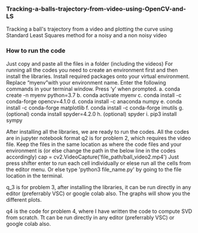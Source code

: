 ### Tracking-a-balls-trajectory-from-video-using-OpenCV-and-LS
Tracking a ball's trajectory from a video and plotting the curve using Standard Least Squares method for a noisy and a non noisy video

### How to run the code
Just copy and paste all the files in a folder (including the videos)
For running all the codes you need to create an environment first and then install the libraries. 
Install required packages onto your virtual environment. Replace “myenv”with your environment name. 
Enter the following commands in your terminal window. Press ‘y’ when prompted. 
a. conda create -n myenv python=3.7
b. conda activate myenv
c. conda install -c conda-forge opencv=4.1.0
d. conda install -c anaconda numpy
e. conda install -c conda-forge matplotlib
f. conda install -c conda-forge imutils
g. (optional) conda install spyder=4.2.0
h. (optional) spyder
i. pip3 install sympy 

After installing all the libraries, we are ready to run the codes. All the codes are in jupyter notebook format
q2 is for problem 2, which requires the video file. Keep the files in the same location as where the code files and your environment is (or else change the path in the below line in the codes accordingly)
cap = cv2.VideoCapture('file_path/ball_video2.mp4')
Just press shifter enter to run each cell individually or elese run all the cells from the editor menu. Or else type 'python3 file_name.py' by going to the file location in the terminal.

q_3 is for problem 3, after installing the libraries, it can be run directly in any editor (preferrably VSC) or google colab also. The graphs will show you the different plots.

q4 is the code for problem 4, where I have written the code to compute SVD from scratch. Tt can be run directly in any editor (preferrably VSC) or google colab also.
